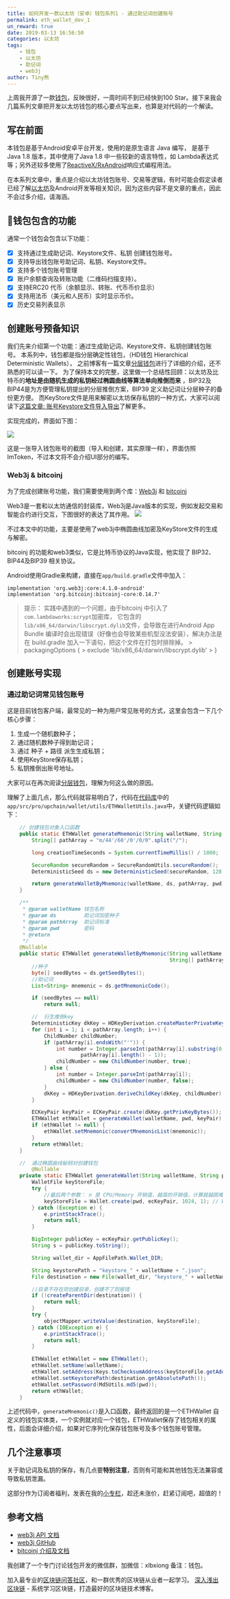 ```yaml
---
title: 如何开发一款以太坊（安卓）钱包系列1 - 通过助记词创建账号
permalink: eth_wallet_dev_1
un_reward: true
date: 2019-03-13 16:56:50
categories: 以太坊
tags:
    - 钱包
    - 以太坊
    - 助记词
    - web3j
author: Tiny熊
---
```


上周我开源了一款[钱包](https://github.com/xilibi2003/Upchain-wallet)，反映很好，一周时间不到已经快到100 Star。接下来我会几篇系列文章把开发以太坊钱包的核心要点写出来，也算是对代码的一个解读。

<!-- more -->
## 写在前面

本钱包是基于Android安卓平台开发，使用的是原生语言 Java 编写， 是基于Java 1.8 版本，其中使用了Java 1.8 中一些较新的语言特性，如 Lambda表达式等；另外还较多使用了[ReactiveX/RxAndroid](https://github.com/ReactiveX/RxAndroid/)响应式编程用法。

在本系列文章中，重点是介绍以太坊钱包账号、交易等逻辑，有时可能会假定读者已经了解[以太坊](https://wiki.learnblockchain.cn/ethereum/readme.html)及Android开发等相关知识，因为这些内容不是文章的重点，因此不会过多介绍，请海涵。


## 钱包包含的功能

通常一个钱包会包含以下功能：

- [x] 支持通过生成助记词、Keystore文件、私钥 创建钱包账号。
- [x] 支持导出钱包账号助记词、私钥、Keystore文件。
- [x] 支持多个钱包账号管理
- [x] 账户余额查询及转账功能（二维码扫描支持）。
- [x] 支持ERC20 代币（余额显示、转账、代币币价显示）
- [x] 支持用法币（美元和人民币）实时显示币价。
- [x] 历史交易列表显示

## 创建账号预备知识

我们先来介绍第一个功能：通过生成助记词、Keystore文件、私钥创建钱包账号。
本系列中，钱包都是指分层确定性钱包，（HD钱包 Hierarchical Deterministic Wallets）， 之前博客有一篇文章[分层钱包](https://learnblockchain.cn/2018/09/28/hdwallet/)进行了详细的介绍，还不熟悉的可以读一下。
为了保持本文的完整，这里做一个总结性回顾：以太坊及比特币的**地址是由随机生成的私钥经过椭圆曲线等算法单向推倒而来** ，BIP32及BIP44是为方便管理私钥提出的分层推倒方案，BIP39 定义助记词让分层种子的备份更方便。
而KeyStore文件是用来解密以太坊保存私钥的一种方式，大家可以阅读下[这篇文章: 账号Keystore文件导入导出](https://learnblockchain.cn/2018/10/25/eth-web-wallet_2/)了解更多。

实现完成的，界面如下图：

![](https://learnblockchain.cn/images/1551843006.png)

这是一张导入钱包账号的截图（导入和创建，其实原理一样），界面仿照ImToken，不过本文将不会介绍UI部分的编写。

### Web3j & bitcoinj

为了完成创建账号功能，我们需要使用到两个库：[Web3j](https://github.com/web3j/web3j/) 和 [bitcoinj](https://github.com/bitcoinj/bitcoinj)

Web3是一套和以太坊通信的封装库，Web3j是Java版本的实现，例如发起交易和智能合约进行交互，下图很好的表达了其作用。
![](https://learnblockchain.cn/images/15525530768209.jpg)

不过本文中的功能，主要是使用了web3j中椭圆曲线加密及KeyStore文件的生成与解密。

bitcoinj 的功能和web3类似，它是比特币协议的Java实现，他实现了 BIP32、BIP44及BIP39 相关协议。


Android使用Gradle来构建，直接在`app/build.gradle`文件中加入： 
```
implementation 'org.web3j:core:4.1.0-android'
implementation 'org.bitcoinj:bitcoinj-core:0.14.7'
```

> 提示： 实践中遇到的一个问题，由于bitcoinj 中引入了 `com.lambdaworks:scrypt`加密库， 它包含的`lib/x86_64/darwin/libscrypt.dylib`文件，会导致在进行Android App Bundle 编译时会出现错误（好像也会导致某些机型没法安装），解决办法是在 build.gradle 加入一下语句，把这个文件在打包时排除掉。
    > packagingOptions {
    >     exclude 'lib/x86_64/darwin/libscrypt.dylib'
    > }

## 创建账号实现

### 通过助记词常见钱包账号

这是目前钱包客户端，最常见的一种为用户常见账号的方式，这里会包含一下几个核心步骤：
1. 生成一个随机数种子；
2. 通过随机数种子得到助记词；
3. 通过 种子 + 路径 派生生成私钥；
4. 使用KeyStore保存私钥；
5. 私钥推倒出账号地址。

大家可以在再次阅读[分层钱包](https://learnblockchain.cn/2018/09/28/hdwallet/)，理解为何这么做的原因。

理解了上面几点，那么代码就容易明白了，代码在[代码库](https://github.com/xilibi2003/Upchain-wallet)中的`app/src/pro/upchain/wallet/utils/ETHWalletUtils.java`中，关键代码逻辑如下：

```java
    // 创建钱包对象入口函数
    public static ETHWallet generateMnemonic(String walletName, String pwd) {
        String[] pathArray = "m/44'/60'/0'/0/0".split("/");

        long creationTimeSeconds = System.currentTimeMillis() / 1000;

        SecureRandom secureRandom = SecureRandomUtils.secureRandom();
        DeterministicSeed ds = new DeterministicSeed(secureRandom, 128, "", creationTimeSeconds);

        return generateWalletByMnemonic(walletName, ds, pathArray, pwd);
    }

    /**
     * @param walletName 钱包名称
     * @param ds         助记词加密种子
     * @param pathArray  助记词标准
     * @param pwd        密码
     * @return
     */
    @Nullable
    public static ETHWallet generateWalletByMnemonic(String walletName, DeterministicSeed ds,
                                                     String[] pathArray, String pwd) {
        //种子
        byte[] seedBytes = ds.getSeedBytes();
        //助记词
        List<String> mnemonic = ds.getMnemonicCode();

        if (seedBytes == null)
            return null;

        //  衍生推倒key
        DeterministicKey dkKey = HDKeyDerivation.createMasterPrivateKey(seedBytes);
        for (int i = 1; i < pathArray.length; i++) {
            ChildNumber childNumber;
            if (pathArray[i].endsWith("'")) {
                int number = Integer.parseInt(pathArray[i].substring(0,
                        pathArray[i].length() - 1));
                childNumber = new ChildNumber(number, true);
            } else {
                int number = Integer.parseInt(pathArray[i]);
                childNumber = new ChildNumber(number, false);
            }
            dkKey = HDKeyDerivation.deriveChildKey(dkKey, childNumber);
        }

        ECKeyPair keyPair = ECKeyPair.create(dkKey.getPrivKeyBytes());
        ETHWallet ethWallet = generateWallet(walletName, pwd, keyPair);
        if (ethWallet != null) {
            ethWallet.setMnemonic(convertMnemonicList(mnemonic));
        }
        return ethWallet;
    }

    //  通过椭圆曲线秘钥对创建钱包
        @Nullable
    private static ETHWallet generateWallet(String walletName, String pwd, ECKeyPair ecKeyPair) {
        WalletFile keyStoreFile;
        try {
            //最后两个参数： n 是 CPU/Memory 开销值，越高的开销值，计算就越困难。r 表示块大小，p 表示并行度
            keyStoreFile = Wallet.create(pwd, ecKeyPair, 1024, 1); // WalletUtils. .generateNewWalletFile();
        } catch (Exception e) {
            e.printStackTrace();
            return null;
        }

        BigInteger publicKey = ecKeyPair.getPublicKey();
        String s = publicKey.toString();

        String wallet_dir = AppFilePath.Wallet_DIR;

        String keystorePath = "keystore_" + walletName + ".json";
        File destination = new File(wallet_dir, "keystore_" + walletName + ".json");

        //目录不存在则创建目录，创建不了则报错
        if (!createParentDir(destination)) {
            return null;
        }
        try {
            objectMapper.writeValue(destination, keyStoreFile);
        } catch (IOException e) {
            e.printStackTrace();
            return null;
        }

        ETHWallet ethWallet = new ETHWallet();
        ethWallet.setName(walletName);
        ethWallet.setAddress(Keys.toChecksumAddress(keyStoreFile.getAddress()));
        ethWallet.setKeystorePath(destination.getAbsolutePath());
        ethWallet.setPassword(Md5Utils.md5(pwd));
        return ethWallet;
    }

```

上述代码中，`generateMnemonic()`是入口函数，最终返回的是一个ETHWallet 自定义的钱包实体类，一个实例就对应一个钱包，ETHWallet保存了钱包相关的属性，后面会详细介绍，如果对它序列化保存钱包账号及多个钱包账号管理。

## 几个注意事项

关于助记词及私钥的保存，有几点要**特别注意**，否则有可能和其他钱包无法兼容或导致私钥泄漏。


这部分作为订阅者福利，发表在我的[小专栏](https://xiaozhuanlan.com/blockchaincore)，趁还未涨价，赶紧订阅吧，超值的！

## 参考文档
* [web3j API 文档](https://docs.web3j.io/)
* [web3j GitHub](https://github.com/web3j)
* [bitcoinj 介绍及文档 ](https://bitcoinj.github.io/)

我创建了一个专门讨论钱包开发的微信群，加微信：xlbxiong 备注：钱包。

加入最专业的[区块链问答社区](https://learnblockchain.cn/images/zsxq.png)，和一群优秀的区块链从业者一起学习。
[深入浅出区块链](https://learnblockchain.cn/) - 系统学习区块链，打造最好的区块链技术博客。


<!--

## 几个注意事项
1. 创建钱包输入的密码，并不是用于生成种子，而是用来做keystore 加密的密码，这是业内的一个常规做法，尽管这个做法会降低一些安全性，但是不遵循行规，会导致和其他的钱包不兼容，及在其他钱包的助记词不能导入到我们钱包，或反之。
2. keystore 文件应该存储在内部存储沙盒类，即应用程序自身目录内，保证其他程序无法读取内容，万万不可存取在外部存储中，如SD卡。
3. 商业产品，应该检查手机时候root，如果root，则第2点的安全性无法保证。

 -->






